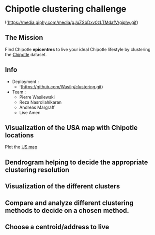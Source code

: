 # Chipotle clustering challenge

!(https://media.giphy.com/media/gJuZSbDxv0zLTMdafV/giphy.gif)

## The Mission
Find Chipotle **epicentres** to live your ideal Chipotle lifestyle by clustering the [Chipotle](chipotle_locations.csv) dataset.

## Info
- Deployment :
	- !(https://github.com/Wasilp/clustering.git)
- Team :
	- Pierre Wasilewski
    - Reza Nasrollahikaran
    - Andreas Margraff
    - Lise Amen

## Visualization of the USA map with Chipotle locations
Plot the [US map](https://jcutrer.com/python/learn-geopandas-plotting-usmaps)


## Dendrogram helping to decide the appropriate clustering resolution


## Visualization of the different clusters


## Compare and analyze different clustering methods to decide on a chosen method.


## Choose a centroid/address to live


